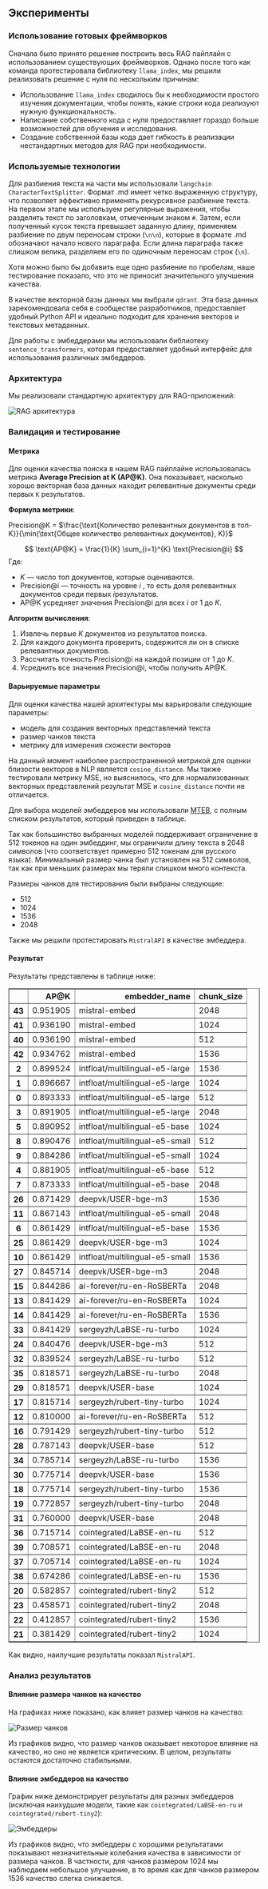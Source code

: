 ## Эксперименты
### Использование готовых фреймворков

Сначала было принято решение построить весь RAG пайплайн с использованием существующих фреймворков. Однако после того как команда протестировала библиотеку `llama_index`, мы решили реализовать решение с нуля по нескольким причинам:

- Использование `llama_index` сводилось бы к необходимости простого изучения документации, чтобы понять, какие строки кода реализуют нужную функциональность.
- Написание собственного кода с нуля предоставляет гораздо больше возможностей для обучения и исследования.
- Создание собственной базы кода дает гибкость в реализации нестандартных методов для RAG при необходимости.

### Используемые технологии

Для разбиения текста на части мы использовали `langchain CharacterTextSplitter`. Формат .md имеет четко выраженную структуру, что позволяет эффективно применять рекурсивное разбиение текста. На первом этапе мы используем регулярные выражения, чтобы разделить текст по заголовкам, отмеченным знаком `#`. Затем, если полученный кусок текста превышает заданную длину, применяем разбиение по двум переносам строки (`\n\n`), которые в формате .md обозначают начало нового параграфа. Если длина параграфа также слишком велика, разделяем его по одиночным переносам строк (`\n`).

Хотя можно было бы добавить еще одно разбиение по пробелам, наше тестирование показало, что это не приносит значительного улучшения качества.

В качестве векторной базы данных мы выбрали `qdrant`. Эта база данных зарекомендовала себя в сообществе разработчиков, предоставляет удобный Python API и идеально подходит для хранения векторов и текстовых метаданных.

Для работы с эмбеддерами мы использовали библиотеку `sentence_transformers`, которая предоставляет удобный интерфейс для использования различных эмбеддеров.

### Архитектура

Мы реализовали стандартную архитектуру для RAG-приложений:

![RAG архитектура](images/RAG_arch.png)


### Валидация и тестирование
#### Метрика

Для оценки качества поиска в нашем RAG пайплайне использовалась метрика **Average Precision at K (AP@K)**. Она показывает, насколько хорошо векторная база данных находит релевантные документы среди первых `K` результатов.

**Формула метрики**:


$\text{Precision@K}$ = $\frac{\text{Количество релевантных документов в топ-K}}{\min(\text{Общее количество релевантных документов}, K)}$

$$
\text{AP@K} = \frac{1}{K} \sum_{i=1}^{K} \text{Precision@i}
$$
Где:
- $K$ — число топ документов, которые оцениваются.
- $\text{Precision@i}$ — точность на уровне $i$ , то есть доля релевантных документов среди первых $i$результатов.
- $\text{AP@K}$ усредняет значения $\text{Precision@i}$ для всех $i$ от 1 до $K$.

**Алгоритм вычисления**:

1. Извлечь первые $K$ документов из результатов поиска.
2. Для каждого документа проверить, содержится ли он в списке релевантных документов.
3. Рассчитать точность $\text{Precision@i}$ на каждой позиции от 1 до $K$.
4. Усреднить все значения $\text{Precision@i}$, чтобы получить $\text{AP@K}$.

#### Варьируемые параметры 
Для оценки качества нашей архитектуры мы варьировали следующие параметры:

- модель для создания векторных представлений текста
- размер чанков текста
- метрику для измерения схожести векторов

На данный момент наиболее распространенной метрикой для оценки близости векторов в NLP является `cosine_distance`. Мы также тестировали метрику MSE, но выяснилось, что для нормализованных векторных представлений результат MSE и `cosine_distance` почти не отличается.

Для выбора моделей эмбеддеров мы использовали [MTEB](https://huggingface.co/spaces/mteb/leaderboard), с полным списком результатов, который приведен в таблице.

Так как большинство выбранных моделей поддерживает ограничение в 512 токенов на один эмбеддинг, мы ограничили длину текста в 2048 символов (что соответствует примерно 512 токенам для русского языка). Минимальный размер чанка был установлен на 512 символов, так как при меньших размерах мы теряли слишком много контекста.

Размеры чанков для тестирования были выбраны следующие:
- 512
- 1024
- 1536
- 2048

Также мы решили протестировать `MistralAPI` в качестве эмбеддера. 

#### Результат
Результаты представлены в таблице ниже:

<div>
<table border="1" class="dataframe">
  <thead>
    <tr style="text-align: right;">
      <th></th>
      <th>AP@K</th>
      <th>embedder_name</th>
      <th>chunk_size</th>
    </tr>
  </thead>
  <tbody>
    <tr>
      <th>43</th>
      <td>0.951905</td>
      <td>mistral-embed</td>
      <td>2048</td>
    </tr>
    <tr>
      <th>41</th>
      <td>0.936190</td>
      <td>mistral-embed</td>
      <td>1024</td>
    </tr>
    <tr>
      <th>40</th>
      <td>0.936190</td>
      <td>mistral-embed</td>
      <td>512</td>
    </tr>
    <tr>
      <th>42</th>
      <td>0.934762</td>
      <td>mistral-embed</td>
      <td>1536</td>
    </tr>
    <tr>
      <th>2</th>
      <td>0.899524</td>
      <td>intfloat/multilingual-e5-large</td>
      <td>1536</td>
    </tr>
    <tr>
      <th>1</th>
      <td>0.896667</td>
      <td>intfloat/multilingual-e5-large</td>
      <td>1024</td>
    </tr>
    <tr>
      <th>0</th>
      <td>0.893333</td>
      <td>intfloat/multilingual-e5-large</td>
      <td>512</td>
    </tr>
    <tr>
      <th>3</th>
      <td>0.891905</td>
      <td>intfloat/multilingual-e5-large</td>
      <td>2048</td>
    </tr>
    <tr>
      <th>5</th>
      <td>0.890952</td>
      <td>intfloat/multilingual-e5-base</td>
      <td>1024</td>
    </tr>
    <tr>
      <th>8</th>
      <td>0.890476</td>
      <td>intfloat/multilingual-e5-small</td>
      <td>512</td>
    </tr>
    <tr>
      <th>9</th>
      <td>0.884286</td>
      <td>intfloat/multilingual-e5-small</td>
      <td>1024</td>
    </tr>
    <tr>
      <th>4</th>
      <td>0.881905</td>
      <td>intfloat/multilingual-e5-base</td>
      <td>512</td>
    </tr>
    <tr>
      <th>7</th>
      <td>0.873333</td>
      <td>intfloat/multilingual-e5-base</td>
      <td>2048</td>
    </tr>
    <tr>
      <th>26</th>
      <td>0.871429</td>
      <td>deepvk/USER-bge-m3</td>
      <td>1536</td>
    </tr>
    <tr>
      <th>11</th>
      <td>0.867143</td>
      <td>intfloat/multilingual-e5-small</td>
      <td>2048</td>
    </tr>
    <tr>
      <th>6</th>
      <td>0.861429</td>
      <td>intfloat/multilingual-e5-base</td>
      <td>1536</td>
    </tr>
    <tr>
      <th>25</th>
      <td>0.861429</td>
      <td>deepvk/USER-bge-m3</td>
      <td>1024</td>
    </tr>
    <tr>
      <th>10</th>
      <td>0.861429</td>
      <td>intfloat/multilingual-e5-small</td>
      <td>1536</td>
    </tr>
    <tr>
      <th>27</th>
      <td>0.845714</td>
      <td>deepvk/USER-bge-m3</td>
      <td>2048</td>
    </tr>
    <tr>
      <th>15</th>
      <td>0.844286</td>
      <td>ai-forever/ru-en-RoSBERTa</td>
      <td>2048</td>
    </tr>
    <tr>
      <th>13</th>
      <td>0.841429</td>
      <td>ai-forever/ru-en-RoSBERTa</td>
      <td>1024</td>
    </tr>
    <tr>
      <th>14</th>
      <td>0.841429</td>
      <td>ai-forever/ru-en-RoSBERTa</td>
      <td>1536</td>
    </tr>
    <tr>
      <th>33</th>
      <td>0.841429</td>
      <td>sergeyzh/LaBSE-ru-turbo</td>
      <td>1024</td>
    </tr>
    <tr>
      <th>24</th>
      <td>0.840476</td>
      <td>deepvk/USER-bge-m3</td>
      <td>512</td>
    </tr>
    <tr>
      <th>32</th>
      <td>0.839524</td>
      <td>sergeyzh/LaBSE-ru-turbo</td>
      <td>512</td>
    </tr>
    <tr>
      <th>35</th>
      <td>0.818571</td>
      <td>sergeyzh/LaBSE-ru-turbo</td>
      <td>2048</td>
    </tr>
    <tr>
      <th>29</th>
      <td>0.818571</td>
      <td>deepvk/USER-base</td>
      <td>1024</td>
    </tr>
    <tr>
      <th>17</th>
      <td>0.815714</td>
      <td>sergeyzh/rubert-tiny-turbo</td>
      <td>1024</td>
    </tr>
    <tr>
      <th>12</th>
      <td>0.810000</td>
      <td>ai-forever/ru-en-RoSBERTa</td>
      <td>512</td>
    </tr>
    <tr>
      <th>16</th>
      <td>0.791429</td>
      <td>sergeyzh/rubert-tiny-turbo</td>
      <td>512</td>
    </tr>
    <tr>
      <th>28</th>
      <td>0.787143</td>
      <td>deepvk/USER-base</td>
      <td>512</td>
    </tr>
    <tr>
      <th>34</th>
      <td>0.785714</td>
      <td>sergeyzh/LaBSE-ru-turbo</td>
      <td>1536</td>
    </tr>
    <tr>
      <th>30</th>
      <td>0.775714</td>
      <td>deepvk/USER-base</td>
      <td>1536</td>
    </tr>
    <tr>
      <th>18</th>
      <td>0.775714</td>
      <td>sergeyzh/rubert-tiny-turbo</td>
      <td>1536</td>
    </tr>
    <tr>
      <th>19</th>
      <td>0.772857</td>
      <td>sergeyzh/rubert-tiny-turbo</td>
      <td>2048</td>
    </tr>
    <tr>
      <th>31</th>
      <td>0.760000</td>
      <td>deepvk/USER-base</td>
      <td>2048</td>
    </tr>
    <tr>
      <th>36</th>
      <td>0.715714</td>
      <td>cointegrated/LaBSE-en-ru</td>
      <td>512</td>
    </tr>
    <tr>
      <th>39</th>
      <td>0.708571</td>
      <td>cointegrated/LaBSE-en-ru</td>
      <td>2048</td>
    </tr>
    <tr>
      <th>37</th>
      <td>0.705714</td>
      <td>cointegrated/LaBSE-en-ru</td>
      <td>1024</td>
    </tr>
    <tr>
      <th>38</th>
      <td>0.674286</td>
      <td>cointegrated/LaBSE-en-ru</td>
      <td>1536</td>
    </tr>
    <tr>
      <th>20</th>
      <td>0.582857</td>
      <td>cointegrated/rubert-tiny2</td>
      <td>512</td>
    </tr>
    <tr>
      <th>23</th>
      <td>0.458571</td>
      <td>cointegrated/rubert-tiny2</td>
      <td>2048</td>
    </tr>
    <tr>
      <th>22</th>
      <td>0.412857</td>
      <td>cointegrated/rubert-tiny2</td>
      <td>1536</td>
    </tr>
    <tr>
      <th>21</th>
      <td>0.381429</td>
      <td>cointegrated/rubert-tiny2</td>
      <td>1024</td>
    </tr>
  </tbody>
</table>
</div>

Как видно, наилучшие результаты показал `MistralAPI`.

### Анализ результатов

#### Влияние размера чанков на качество

На графиках ниже показано, как влияет размер чанков на качество:

![Размер чанков](images/chunks.png)

Из графиков видно, что размер чанков оказывает некоторое влияние на качество, но оно не является критическим. В целом, результаты остаются достаточно стабильными.

#### Влияние эмбеддеров на качество

График ниже демонстрирует результаты для разных эмбеддеров (исключая наихудшие модели, такие как `cointegrated/LaBSE-en-ru` и `cointegrated/rubert-tiny2`):

![Эмбеддеры](images/embedders.png)

Из графиков видно, что эмбеддеры с хорошими результатами показывают незначительные колебания качества в зависимости от размера чанков. В частности, для чанков размером 1024 мы наблюдаем небольшое улучшение, в то время как для чанков размером 1536 качество слегка снижается.
